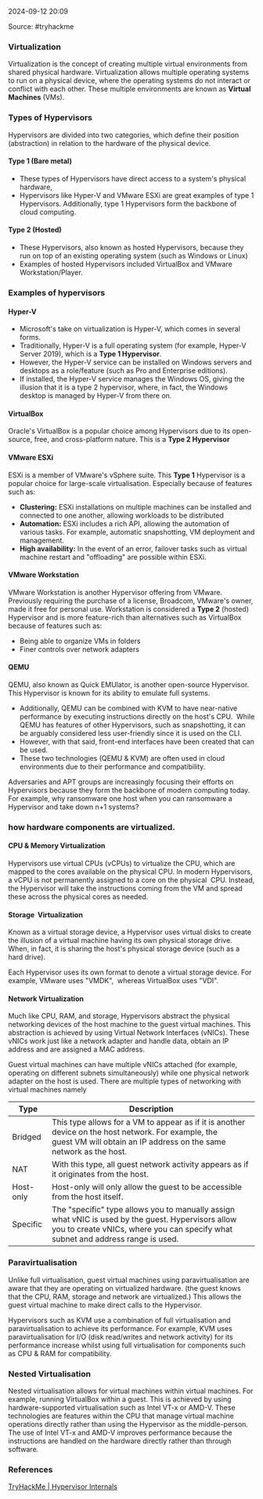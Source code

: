 
2024-09-12 20:09

Source: #tryhackme 
### Virtualization

Virtualization is the concept of creating multiple virtual environments from shared physical hardware. 
Virtualization allows multiple operating systems to run on a physical device, where the operating systems do not interact or conflict with each other. These multiple environments are known as **Virtual Machines** (VMs).
### Types of Hypervisors

Hypervisors are divided into two categories, which define their position (abstraction) in relation to the hardware of the physical device.
#### Type 1 (Bare metal)

- These types of Hypervisors have direct access to a system's physical hardware,
- Hypervisors like Hyper-V and VMware ESXi are great examples of type 1 Hypervisors. Additionally, type 1 Hypervisors form the backbone of cloud computing.
#### Type 2 (Hosted)

- These Hypervisors, also known as hosted Hypervisors, because they run on top of an existing operating system (such as Windows or Linux)
- Examples of hosted Hypervisors included VirtualBox and VMware Workstation/Player.

### Examples of hypervisors 
#### Hyper-V

- Microsoft's take on virtualization is Hyper-V, which comes in several forms. 
- Traditionally, Hyper-V is a full operating system (for example, Hyper-V Server 2019), which is a **Type 1 Hypervisor**.
- However, the Hyper-V service can be installed on Windows servers and desktops as a role/feature (such as Pro and Enterprise editions). 
- If installed, the Hyper-V service manages the Windows OS, giving the illusion that it is a type 2 hypervisor, where, in fact, the Windows desktop is managed by Hyper-V from there on.
#### VirtualBox

Oracle's VirtualBox is a popular choice among Hypervisors due to its open-source, free, and cross-platform nature. This is a **Type 2 Hypervisor**
#### VMware ESXi

ESXi is a member of VMware's vSphere suite. This **Type 1** Hypervisor is a popular choice for large-scale virtualisation. Especially because of features such as:

- **Clustering:** ESXi installations on multiple machines can be installed and connected to one another, allowing workloads to be distributed
- **Automation:** ESXi includes a rich API, allowing the automation of various tasks. For example, automatic snapshotting, VM deployment and management.
- **High availability:** In the event of an error, failover tasks such as virtual machine restart and "offloading" are possible within ESXi.
#### VMware Workstation

VMware Workstation is another Hypervisor offering from VMware. Previously requiring the purchase of a license, Broadcom, VMware's owner, made it free for personal use. 
Workstation is considered a **Type 2** (hosted) Hypervisor and is more feature-rich than alternatives such as VirtualBox because of features such as:
- Being able to organize VMs in folders
- Finer controls over network adapters
#### QEMU

QEMU, also known as Quick EMUlator, is another open-source Hypervisor. This Hypervisor is known for its ability to emulate full systems. 
- Additionally, QEMU can be combined with KVM to have near-native performance by executing instructions directly on the host's CPU.  While QEMU has features of other Hypervisors, such as snapshotting, it can be arguably considered less user-friendly since it is used on the CLI.
- However, with that said, front-end interfaces have been created that can be used. 
- These two technologies (QEMU & KVM) are often used in cloud environments due to their performance and compatibility.

Adversaries and APT groups are increasingly focusing their efforts on Hypervisors because they form the backbone of modern computing today. For example, why ransomware one host when you can ransomware a Hypervisor and take down n+1 systems?
### how hardware components are virtualized.

#### CPU & Memory Virtualization

Hypervisors use virtual CPUs (vCPUs) to virtualize the CPU, which are mapped to the cores available on the physical CPU.
In modern Hypervisors, a vCPU is not permanently assigned to a core on the physical  CPU. Instead, the Hypervisor will take the instructions coming from the VM and spread these across the physical cores as needed.
#### Storage  Virtualization

Known as a virtual storage device, a Hypervisor uses virtual disks to create the illusion of a virtual machine having its own physical storage drive. When, in fact, it is sharing the host's physical storage device (such as a hard drive).

Each Hypervisor uses its own format to denote a virtual storage device. For example, VMware uses "VMDK",  whereas VirtualBox uses "VDI".
#### Network Virtualization

Much like CPU, RAM, and storage, Hypervisors abstract the physical networking devices of the host machine to the guest virtual machines. This abstraction is achieved by using Virtual Network Interfaces (vNICs). These vNICs work just like a network adapter and handle data, obtain an IP address and are assigned a MAC address.

Guest virtual machines can have multiple vNICs attached (for example, operating on different subnets simultaneously) while one physical network adapter on the host is used.
There are multiple types of networking with virtual machines namely 

| **Type**  | **Description**                                                                                                                                                                       |
| --------- | ------------------------------------------------------------------------------------------------------------------------------------------------------------------------------------- |
| Bridged   | This type allows for a VM to appear as if it is another device on the host network. For example, the guest VM will obtain an IP address on the same network as the host.              |
| NAT       | With this type, all guest network activity appears as if it originates from the host.                                                                                                 |
| Host-only | Host-only will only allow the guest to be accessible from the host itself.                                                                                                            |
| Specific  | The "specific" type allows you to manually assign what vNIC is used by the guest. Hypervisors allow you to create vNICs, where you can specify what subnet and address range is used. |

### Paravirtualisation

Unlike full virtualisation, guest virtual machines using paravirtualisation are aware that they are operating on virtualized hardware. (the guest knows that the CPU, RAM, storage and network are virtualized.) This allows the guest virtual machine to make direct calls to the Hypervisor.

Hypervisors such as KVM use a combination of full virtualisation and paravirtualisation to achieve its performance. For example, KVM uses paravirtualisation for I/O (disk read/writes and network activity) for its performance increase whilst using full virtualisation for components such as CPU & RAM for compatibility.
### Nested Virtualisation

Nested virtualisation allows for virtual machines within virtual machines. For example, running VirtualBox within a guest. This is achieved by using hardware-supported virtualisation such as Intel VT-x or AMD-V. These technologies are features within the CPU that manage virtual machine operations directly rather than using the Hypervisor as the middle-person.
The use of Intel VT-x and AMD-V improves performance because the instructions are handled on the hardware directly rather than through software.

### References

[TryHackMe | Hypervisor Internals](https://tryhackme.com/r/room/hypervisorinternals)